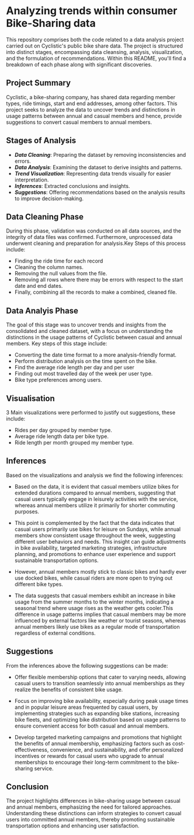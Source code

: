 # Analyzing trends within consumer Bike-Sharing data 
This repository comprises both the code related to a data analysis project carried out on Cyclistic's public bike share data. The project is structured into distinct stages, encompassing data cleansing, analysis, visualization, and the formulation of recommendations. Within this README, you'll find a breakdown of each phase along with significant discoveries.

## Project Summary
Cyclistic, a bike-sharing company, has shared data regarding member types, ride timings, start and end addresses, among other factors. This project seeks to analyze the data to uncover trends and distinctions in usage patterns between annual and casual members and hence, provide suggestions to convert casual members to annual members.


## Stages of Analysis
* ***Data Cleaning***:  Preparing the dataset by removing inconsistencies and errors.
* ***Data Analysis***: Examining the dataset to derive insights and patterns.
* ***Trend Visualization***: Representing data trends visually for easier interpretation.
* ***Inferences***: Extracted conclusions and insights.
* ***Suggestions***: Offering recommendations based on the analysis results to improve decision-making.


## Data Cleaning Phase
During this phase, validation was conducted on all data sources, and the integrity of data files was confirmed. Furthermore, unprocessed data underwent cleaning and preparation for analysis.Key Steps of this process include:
* Finding the ride time for each record
* Cleaning the column names.
* Removing the null values from the file.
* Removing all rows where there may be errors with respect to the start date and end dates.
* Finally, combining all the records to make a combined, cleaned file.

## Data Analyis Phase
The goal of this stage was to uncover trends and insights from the consolidated and cleaned dataset, with a focus on understanding the distinctions in the usage patterns of Cyclistic between casual and annual members. Key steps of this stage include:
* Converting the date time format to a more analysis-friendly format.
* Perform distribution analysis on the time spent on the bike.
* Find the average ride length per day and per user
* Finding out most travelled day of the week per user type.
* Bike type preferences among users.

## Visualisation
3 Main visualizations were performed to justify out suggestions, these include:
* Rides per day grouped by member type.
* Average ride length data per bike type.
* Ride length per month grouped my member type.

## Inferences
Based on the visualizations and analysis we find the following inferences:
* Based on the data, it is evident that casual members utilize bikes for extended durations compared to annual members, suggesting that casual users typically engage in leisurely activities with the service, whereas annual members utilize it primarily for shorter commuting purposes.
  
* This point is complemented by the fact that the data indicates that casual users primarily use bikes for leisure on Sundays, while annual members show consistent usage throughout the week, suggesting different user behaviors and needs. This insight can guide adjustments in bike availability, targeted marketing strategies, infrastructure planning, and promotions to enhance user experience and support sustainable transportation options.
  
* However, annual members mostly stick to classic bikes and hardly ever use docked bikes, while casual riders are more open to trying out different bike types.
  
* The data suggests that casual members exhibit an increase in bike usage from the summer months to the winter months, indicating a seasonal trend where usage rises as the weather gets cooler.This difference in usage patterns implies that casual members may be more influenced by external factors like weather or tourist seasons, whereas annual members likely use bikes as a regular mode of transportation regardless of external conditions.


## Suggestions
From the inferences above the following suggestions can be made:

* Offer flexible membership options that cater to varying needs, allowing casual users to transition seamlessly into annual memberships as they realize the benefits of consistent bike usage.

* Focus on improving bike availability, especially during peak usage times and in popular leisure areas frequented by casual users, by implementing strategies such as expanding bike stations, increasing bike fleets, and optimizing bike distribution based on usage patterns to ensure convenient access for both casual and annual members.

* Develop targeted marketing campaigns and promotions that highlight the benefits of annual membership, emphasizing factors such as cost-effectiveness, convenience, and sustainability, and offer personalized incentives or rewards for casual users who upgrade to annual memberships to encourage their long-term commitment to the bike-sharing service.

## Conclusion
The project highlights differences in bike-sharing usage between casual and annual members, emphasizing the need for tailored approaches. Understanding these distinctions can inform strategies to convert casual users into committed annual members, thereby promoting sustainable transportation options and enhancing user satisfaction.
